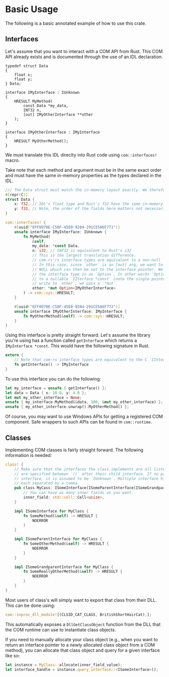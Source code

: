 # Basic Usage

The following is a basic annotated example of how to use this crate.

## Interfaces

Let's assume that you want to interact with a COM API from Rust. This COM API already exists and is documented through the use of an IDL declaration.

```
typedef struct Data
{
    float x;
    float y;
} Data;

interface IMyInterface : IUnknown
{
    HRESULT MyMethod(
        const Data *my_data,
        INT32 n,
        [out] IMyOtherInterface **other
    );
}

interface IMyOtherInterface : IMyInterface
{
    HRESULT MyOtherMethod();
}
```

We must translate this IDL direclty into Rust code using `com::interfaces!` macro.

Take note that each method and argument must be in the same exact order and must have the same in-memory properties as the types declared in the IDL.

```rust 
/// The Data struct must match the in-memory layout exactly. We therefore use `#[repr(C)]`.
#[repr(C)]
struct Data {
    x: f32, // IDL's float type and Rust's f32 have the same in-memory layout
    y: f32, // Note, the order of the fields here matters not necessarily their names
}

com::interfaces! {
    #[uuid("EFF8970E-C50F-45E0-9284-291CE5A6F771")]
    unsafe interface IMyInterface: IUnknown {
        fn MyMethod(
            &self,
            my_data: *const Data,
            n: i32, // INT32 is equivalent to Rust's i32
            // This is the largest translation difference.
            // com-rs'rs interface types are equivalent to a non-null `IInterface *const` 
            // In this case, since `other` is an [out] arg, we want to be able to pass a pointer to
            // NULL which can then be set to the interface pointer. We model this by wrapping
            // the interface type in an `Option`. In other words `Option<IMyOtherInterface>` is equivalent
            // to a nullable `IIterface *const` (note the single pointer). Because we want `MyMethod` to 
            // write to `other`, we pass a `*mut`.
            other: *mut Option<IMyOtherInterface>
        ) -> com::sys::HRESULT;
    }

    #[uuid("EFF8970E-C50F-45E0-9284-291CE5A6F772")]
    unsafe interface IMyOtherInterface: IMyInterface {
        fn MyOtherMethod(&self) -> com::sys::HRESULT;
    }
}
```

Using this interface is pretty straight forward. Let's assume the library you're using has a function called `getInterface` which returns a `IMyInterface *const`. This would have the following signature in Rust.

```rust
extern {
    // Note that com-rs interface types are equivalent to the C `IInterface *const`.
    fn getInterface() -> IMyInterface
}
```

To use this interface you can do the following:

```rust
let my_interface = unsafe { getInterface() };
let data = Data { x: 10.0, y: 4.0 };
let mut my_other_interface = None;
unsafe { my_interface.MyMethod(&data, 100, &mut my_other_interface) };
unsafe { my_other_interface.unwrap().MyOtherMethod() };
```

Of course, you may want to use Windows APIs for getting a registered COM component. Safe wrappers to such APIs can be found in `com::runtime`.

## Classes

Implementing COM classes is fairly straight forward. The following information is needed:
```rust
class! {
    // Make sure that the interfaces the class implements are all listed where parent interfaces
    // are specified between `()` after their child interface. If no parent is specified for an 
    // interface, it is assumed to be `IUnknown`. Multiple interface hierarchies can be specified
    // each separated by a comma.
    pub class MyCass: ISomeInterface(ISomeParentInterface(ISomeGrandparentInterface)) {
        // You can have as many inner fields as you want.
        inner_field: std::cell::Cell<usize>,
    }

    impl ISomeInterface for MyClass {
        fn SomeMethod(&self) -> HRESULT {
            NOERROR
        }
    }

    impl ISomeParentInterface for MyClass {
        fn SomeOtherMethod(&self) -> HRESULT {
            NOERROR
        }
    }

    impl ISomeGrandparentInterface for MyClass {
        fn SomeReallyOtherMethod(&self) -> HRESULT {
            NOERROR
        }
    }
}
```

Most users of class's will simply want to export that class from their DLL. This can be done using:

```rust
com::inproc_dll_module![(CLSID_CAT_CLASS, BritishShortHairCat),];
```

This automatically exposes a `DllGetClassObject` function from the DLL that the COM runtime can use to instantiate class objects.

If you need to manually allocate your class object (e.g., when you want to return an interface pointer to a newly allocated class object from a COM method), you can allocate that class object and query for a given interface like so:

```rust
let instance = MyClass::allocate(inner_field_value);
let interface_handle = instance.query_interface::<ISomeInterface>();
```